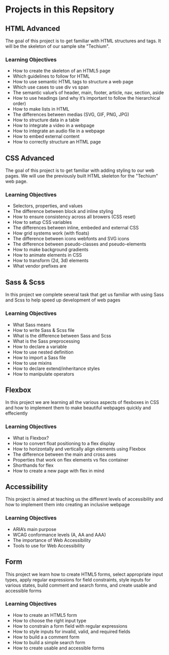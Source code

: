 # Projects in this Repsitory

## HTML Advanced
The goal of this project is to get familiar with HTML structures and tags. It will be the skeleton of our sample site "Techium".
### Learning Objectives
- How to create the skeleton of an HTML5 page
- Which guidelines to follow for HTML
- How to use semantic HTML tags to structure a web page
- Which use cases to use div vs span
- The semantic value’s of header, main, footer, article, nav, section, aside
- How to use headings (and why it’s important to follow the hierarchical order)
- How to make lists in HTML
- The differences between medias (SVG, GIF, PNG, JPG)
- How to structure data in a table
- How to integrate a video in a webpage
- How to integrate an audio file in a webpage
- How to embed external content
- How to correctly structure an HTML page

## CSS Advanced
The goal of this project is to get familiar with adding styling to our web pages. We will use the previously built HTML skeleton for the "Techium" web page.
### Learning Objectives
- Selectors, properties, and values
- The difference between block and inline styling
- How to ensure consistency across all browers (CSS reset)
- How to setup CSS variables
- The differences between inline, embeded and external CSS
- How grid systems work (with floats)
- The difference between icons webfonts and SVG icons
- The difference between pseudo-classes and pseudo-elements
- How to make background gradients
- How to animate elements in CSS
- How to transform (2d, 3d) elements
- What vendor prefixes are

## Sass & Scss
In this project we complete several task that get us familiar with using Sass and Scss to help speed up development of web pages
### Learning Objectives
- What Sass means
- How to write Sass & Scss file
- What is the difference between Sass and Scss
- What is the Sass preprocessing
- How to declare a variable
- How to use nested definition
- How to import a Sass file
- How to use mixins
- How to declare extend/inheritance styles
- How to manipulate operators

## Flexbox
In this project we are learning all the various aspects of flexboxes in CSS and how to implement them to make beautiful webpages quickly and effeciently
### Learning Objectives
- What is Flexbox?
- How to convert float positioning to a flex display
- How to horizontally and vertically align elements using Flexbox
- The difference between the main and cross axes
- Properties that work on flex elements vs flex container
- Shorthands for flex
- How to create a new page with flex in mind

## Accessibility
This project is aimed at teaching us the different levels of accessibility and how to implement them into creating an inclusive webpage
### Learning Objectives
- ARIA’s main purpose
- WCAG conformance levels (A, AA and AAA)
- The importance of Web Accessibility
- Tools to use for Web Accessibility

## Form
This project we learn how to create HTML5 forms, select appropriate input types, apply regular expressions for field constraints, style inputs for various states, build comment and search forms, and create usable and accessible forms
### Learning Objectives
- How to create an HTML5 form
- How to choose the right input type
- How to constrain a form field with regular expressions
- How to style inputs for invalid, valid, and required fields
- How to build a a comment form
- How to build a simple search form
- How to create usable and accessible forms